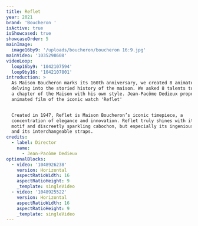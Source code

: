 ```yaml
---
title: Reflet
year: 2021
brand: 'Boucheron '
isActive: true
isShowcased: true
showcaseOrder: 5
mainImage:
  image16by9: '/uploads/boucheron/boucheron 16:9.jpg'
mainVideo: '1035298608'
videoLoop:
  loop16by9: '1042107594'
  loop9by16: '1042107801'
introduction: >
  As Maison Boucheron marks its 160th anniversary, we created 8 animated film
  delving into the storied history of the maison. We asked 8 talents to work on
  a chapter of the Maison with his own style. Jean-Pacôme Dedieux proposed a
  animated film of the iconic watch 'Reflet'


  Created in 1947, Reflet is Maison Boucheron’s iconic timepiece, a
  concentration of elegance and innovation. Reflet truly shines with its gadroon
  motif and discreetly sparkling cabochon, but especially its ingenious clasp
  and its interchangeable straps.
credits:
  - label: Director
    name:
      - Jean-Pacôme Dedieux
optionalBlocks:
  - video: '1048926238'
    version: Horizontal
    aspectRatioWidth: 16
    aspectRatioHeight: 9
    _template: singleVideo
  - video: '1048925522'
    version: Horizontal
    aspectRatioWidth: 16
    aspectRatioHeight: 9
    _template: singleVideo
---
```


